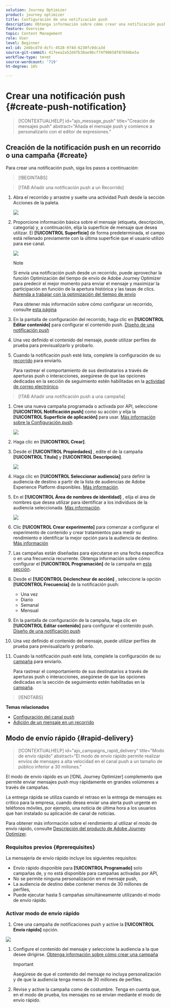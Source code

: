 ```yaml
---
solution: Journey Optimizer
product: journey optimizer
title: Configuración de una notificación push
description: Obtenga información sobre cómo crear una notificación push en Journey Optimizer
feature: Overview
topic: Content Management
role: User
level: Beginner
exl-id: 2ebbcd7d-dcfc-4528-974d-6230fc0dca3d
source-git-commit: 417eea2a52d4fb38ae96cf74f90658f87694be5a
workflow-type: tm+mt
source-wordcount: '719'
ht-degree: 16%

---
```


# Crear una notificación push {#create-push-notification}

>[!CONTEXTUALHELP]
>id="ajo_message_push"
>title="Creación de mensajes push"
>abstract="Añada el mensaje push y comience a personalizarlo con el editor de expresiones."

## Creación de la notificación push en un recorrido o una campaña {#create}

Para crear una notificación push, siga los pasos a continuación:

>[!BEGINTABS]

>[!TAB Añadir una notificación push a un Recorrido]

1. Abra el recorrido y arrastre y suelte una actividad Push desde la sección Acciones de la paleta.

   ![](assets/push_create_1.png)

1. Proporcione información básica sobre el mensaje (etiqueta, descripción, categoría) y, a continuación, elija la superficie de mensaje que desea utilizar. El **[!UICONTROL Superficie]** de forma predeterminada, el campo está rellenado previamente con la última superficie que el usuario utilizó para ese canal.

   ![](assets/push_create_2.png)

   >[!NOTE]
   >
   >Si envía una notificación push desde un recorrido, puede aprovechar la función Optimización del tiempo de envío de Adobe Journey Optimizer para predecir el mejor momento para enviar el mensaje y maximizar la participación en función de la apertura histórica y las tasas de clics. [Aprenda a trabajar con la optimización del tiempo de envío](../building-journeys/journeys-message.md#send-time-optimization)

   Para obtener más información sobre cómo configurar un recorrido, consulte [esta página](../building-journeys/journey-gs.md)

1. En la pantalla de configuración del recorrido, haga clic en **[!UICONTROL Editar contenido]** para configurar el contenido push. [Diseño de una notificación push](design-push.md)

1. Una vez definido el contenido del mensaje, puede utilizar perfiles de prueba para previsualizarlo y probarlo.

1. Cuando la notificación push esté lista, complete la configuración de su [recorrido](../building-journeys/journey-gs.md) para enviarlo.

   Para rastrear el comportamiento de sus destinatarios a través de aperturas push o interacciones, asegúrese de que las opciones dedicadas en la sección de seguimiento estén habilitadas en la [actividad de correo electrónico](../building-journeys/journeys-message.md).

>[!TAB Añadir una notificación push a una campaña]

1. Cree una nueva campaña programada o activada por API, seleccione **[!UICONTROL Notificación push]** como su acción y elija la **[!UICONTROL Superficie de aplicación]** para usar. [Más información sobre la Configuración push](push-configuration.md).

   ![](assets/push_create_3.png)

1. Haga clic en **[!UICONTROL Crear]**.

1. Desde el **[!UICONTROL Propiedades]** , edite el de la campaña **[!UICONTROL Título]** y **[!UICONTROL Descripción]**.

   ![](assets/push_create_4.png)

1. Haga clic en **[!UICONTROL Seleccionar audiencia]** para definir la audiencia de destino a partir de la lista de audiencias de Adobe Experience Platform disponibles. [Más información](../audience/about-audiences.md).

1. En el **[!UICONTROL Área de nombres de identidad]** , elija el área de nombres que desea utilizar para identificar a los individuos de la audiencia seleccionada. [Más información](../event/about-creating.md#select-the-namespace).

   ![](assets/push_create_5.png)

1. Clic **[!UICONTROL Crear experimento]** para comenzar a configurar el experimento de contenido y crear tratamientos para medir su rendimiento e identificar la mejor opción para la audiencia de destino. [Más información](../campaigns/content-experiment.md)

1. Las campañas están diseñadas para ejecutarse en una fecha específica o en una frecuencia recurrente. Obtenga información sobre cómo configurar el **[!UICONTROL Programación]** de la campaña en [esta sección](../campaigns/create-campaign.md#schedule).

1. Desde el **[!UICONTROL Déclencheur de acción]** , seleccione la opción **[!UICONTROL Frecuencia]** de la notificación push:

   * Una vez
   * Diario
   * Semanal
   * Mensual

1. En la pantalla de configuración de la campaña, haga clic en **[!UICONTROL Editar contenido]** para configurar el contenido push. [Diseño de una notificación push](design-push.md)

1. Una vez definido el contenido del mensaje, puede utilizar perfiles de prueba para previsualizarlo y probarlo.

1. Cuando la notificación push esté lista, complete la configuración de su [campaña](../campaigns/create-campaign.md) para enviarlo.

   Para rastrear el comportamiento de sus destinatarios a través de aperturas push o interacciones, asegúrese de que las opciones dedicadas en la sección de seguimiento estén habilitadas en la [campaña](../campaigns/create-campaign.md).

>[!ENDTABS]

**Temas relacionados**

* [Configuración del canal push](push-gs.md)
* [Adición de un mensaje en un recorrido](../building-journeys/journeys-message.md)

## Modo de envío rápido {#rapid-delivery}

>[!CONTEXTUALHELP]
>id="ajo_campaigns_rapid_delivery"
>title="Modo de envío rápido"
>abstract="El modo de envío rápido permite realizar envíos de mensajes a alta velocidad en el canal push a un tamaño de público inferior a 30 millones."

El modo de envío rápido es un [!DNL Journey Optimizer] complemento que permite enviar mensajes push muy rápidamente en grandes volúmenes a través de campañas.

La entrega rápida se utiliza cuando el retraso en la entrega de mensajes es crítico para la empresa, cuando desea enviar una alerta push urgente en teléfonos móviles, por ejemplo, una noticia de última hora a los usuarios que han instalado su aplicación de canal de noticias.

Para obtener más información sobre el rendimiento al utilizar el modo de envío rápido, consulte [Descripción del producto de Adobe Journey Optimizer](https://helpx.adobe.com/es/legal/product-descriptions/adobe-journey-optimizer.html).

### Requisitos previos {#prerequisites}

La mensajería de envío rápido incluye los siguientes requisitos:

* Envío rápido disponible para **[!UICONTROL Programado]** solo campañas de, y no está disponible para campañas activadas por API,
* No se permite ninguna personalización en el mensaje push,
* La audiencia de destino debe contener menos de 30 millones de perfiles,
* Puede ejecutar hasta 5 campañas simultáneamente utilizando el modo de envío rápido.

### Activar modo de envío rápido

1. Cree una campaña de notificaciones push y active la **[!UICONTROL Envío rápido]** opción.

![](assets/create-campaign-burst.png)

1. Configure el contenido del mensaje y seleccione la audiencia a la que desee dirigirse. [Obtenga información sobre cómo crear una campaña](#create)

   >[!IMPORTANT]
   >
   >Asegúrese de que el contenido del mensaje no incluya personalización y de que la audiencia tenga menos de 30 millones de perfiles.

1. Revise y active la campaña como de costumbre. Tenga en cuenta que, en el modo de prueba, los mensajes no se envían mediante el modo de envío rápido.